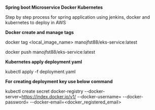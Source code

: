 <b>Spring boot Microservice Docker Kubernetes</b>

Step by step process for spring application using jenkins, docker and kubernetes to deploy in AWS

<b>Docker create and manage tags</b>

docker tag <local_image_name> manojfst88/eks-service:latest

docker push manojfst88/eks-service:latest

<b>Kubernetes apply deployment yaml</b>

kubectl apply -f deployment.yaml

<b>For creating deployment key use below command</b>

kubectl create secret docker-registry <registry-key-name> --docker-server=https://index.docker.io/v1/ --docker-username=<username> --docker-password=<token from docker hub> --docker-email=<docker_registered_email>
